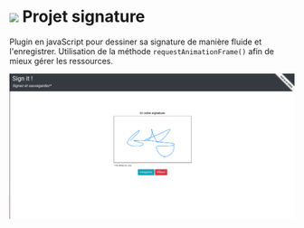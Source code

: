 # ![](./assets/sign.ico) Projet signature
Plugin en javaScript pour dessiner sa signature de manière fluide et l'enregistrer. Utilisation de la méthode `requestAnimationFrame()` afin de mieux gérer les ressources.

![](./assets/Capture%20d%E2%80%99%C3%A9cran%20du%202023-05-09%2015-10-04.png)